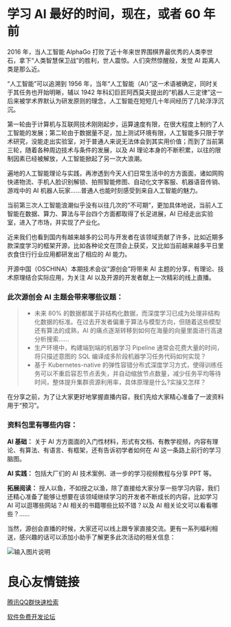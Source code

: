 # 学习 AI 最好的时间，现在，或者 60 年前


2016 年，当人工智能 AlphaGo 打败了近十年来世界围棋界最优秀的人类李世石，拿下“人类智慧保卫战”的胜利，世人震惊。人们突然惊醒般，发觉 AI 距离人类是那么近。


“人工智能”可以追溯到 1956 年，当年“人工智能（AI）”这一术语被确定，同时关于其任务也开始明晰，辅以 1942 年科幻巨匠阿西莫夫提出的“机器人三定律”这一后来被学术界默认为研发原则的理念，人工智能在短短几十年间经历了几轮浮浮沉沉。


第一轮由于计算机与互联网技术刚刚起步，运算速度有限，在很大程度上制约了人工智能的发展；第二轮由于数据量不足，加上测试环境有限，人工智能多只限于学术研究，没能走出实验室，对于普通人来说无法体会到其实用价值；而到了当前第三轮，随着各种周边技术与条件的发展，以及 AI 理论本身的不断积累，以往的限制因素已经被解放，人工智能掀起了另一次大浪潮。


遍地的人工智能理论与实践，再渗透到今天人们日常生活中的方方面面，诸如网购快递物流、手机人脸识别解锁、拍照智能修图、自动化文字客服、机器语音传销、游戏中的 AI 机器人玩家……普通人也能时刻感受到来自人工智能的魅力。


当前第三次人工智能浪潮似乎没有以往几次的“不可期”，更加具体地说，当前人工智能在数据、算力、算法与平台四个方面都取得了长足进展，AI 已经走出实验室，进入了市场，并实现了产业化。


近来我们也看到国内有越来越多的公司与开发者在该领域贡献了许多，比如近期多款深度学习的框架开源，比如各种论文在顶会上获奖，又比如当前越来越多平日里衣食住行行业应用都研发出了相应的 AI 能力。


开源中国（OSCHINA）本期技术会议“源创会”将带来 AI 主题的分享，有理论、技术原理结合实际应用，为关注 AI 以及开源的开发者献上一次精彩的线上直播。


### 此次源创会 AI 主题会带来哪些议题：





> - 未来 80% 的数据都属于非结构化数据，而深度学习已成为处理非结构化数据的标准。在过去开发者偏重于算法与模型方向，但随着这些模型还有算法的成熟，AI 的痛点逐渐转移到如何在海量的向量里面进行高速分析搜索……
> - 生产环境中，构建端到端的机器学习 Pipeline 通常会花费大量的时间，将只描述意图的 SQL 编译成多阶段机器学习任务代码如何实现？
> - 基于 Kubernetes-native 的弹性容错分布式深度学习方式，使得训练任务可以不重启容忍节点丢失，并自动缩放节点数量，减少任务平均等待时间，整体提升集群资源利用率，具体原理是什么?实操又怎样？



在分享之前，为了让大家更好地掌握直播内容，我们先给大家精心准备了一波资料用于“预习”。


###  **资料包里有哪些内容：** 


 **AI 基础：** 关于 AI 方方面面的入门性材料，形式有文档、有教学视频，内容有理论、有算法、有语言、有框架，还有告诉初学者如何在 AI 这一条路上前行的学习脑图。

 **AI 实践：** 包括大厂们的 AI 技术案例、进一步的学习视频教程与分享 PPT 等。

 **拓展阅读：** 授人以鱼，不如授之以渔，除了直接给大家分享一些学习内容，我们还精心准备了能够让想要在该领域继续学习的开发者不断成长的内容，比如学习 AI 可以逛哪些网站？AI 相关的书籍哪些比较不错？以及 AI 相关论文可以看看哪些？……

当然，源创会直播的时候，大家还可以线上跟专家直接交流。更有一系列福利相送，感兴趣的话可以添加小助手了解更多此次活动的相关信息：

![输入图片说明](https://images.gitee.com/uploads/images/2020/0621/181338_baba1eb4_1871372.png "源创君2（200-200）.png")



 # 良心友情链接

[腾讯QQ群快速检索](http://u.720life.cn/s/8cf73f7c)

[软件免费开发论坛](http://u.720life.cn/s/bbb01dc0)